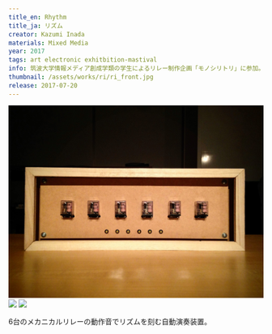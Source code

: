 ```yaml
---
title_en: Rhythm
title_ja: リズム
creator: Kazumi Inada
materials: Mixed Media
year: 2017
tags: art electronic exhitbition-mastival
info: 筑波大学情報メディア創成学類の学生によるリレー制作企画「モノシリトリ」に参加。2018年、筑波大学内で「創房大賞」最優秀賞を受賞。
thumbnail: /assets/works/ri/ri_front.jpg
release: 2017-07-20
---
```


![](/assets/works/ri/ri_front.jpg)
[![](http://img.youtube.com/vi/KEgM7aSu0YY/maxresdefault.jpg)](https://www.youtube.com/watch?v=KEgM7aSu0YY)
[![](http://img.youtube.com/vi/ZGzpH1s_Y0U/maxresdefault.jpg)](https://www.youtube.com/watch?v=ZGzpH1s_Y0U)

6台のメカニカルリレーの動作音でリズムを刻む自動演奏装置。

